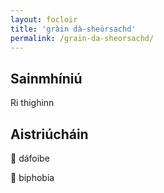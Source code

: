 ```yaml
---
layout: focloir
title: 'gràin dà-sheòrsachd'
permalink: /grain-da-sheorsachd/
---
```


## Sainmhíniú

Ri thighinn

## Aistriúcháin

&#x1f3f4;&#xe0067;&#xe0062;&#xe0073;&#xe0063;&#xe0074;&#xe007f; dáfoibe

&#x1f3f4;&#xe0067;&#xe0062;&#xe0065;&#xe006e;&#xe0067;&#xe007f; biphobia

